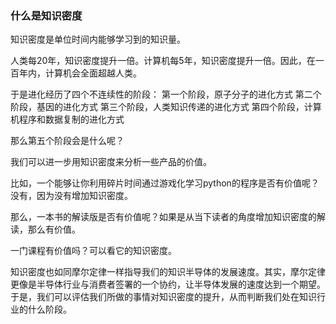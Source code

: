 ### 什么是知识密度

知识密度是单位时间内能够学习到的知识量。

人类每20年，知识密度提升一倍。计算机每5年，知识密度提升一倍。因此，在一百年内，计算机会全面超越人类。

于是进化经历了四个不连续性的阶段：
第一个阶段，原子分子的进化方式
第二个阶段，基因的进化方式
第三个阶段，人类知识传递的进化方式
第四个阶段，计算机程序和数据复制的进化方式

那么第五个阶段会是什么呢？

我们可以进一步用知识密度来分析一些产品的价值。

比如，一个能够让你利用碎片时间通过游戏化学习python的程序是否有价值呢？没有，因为没有增加知识密度。

那么，一本书的解读版是否有价值呢？如果是从当下读者的角度增加知识密度的解读，那么有价值。

一门课程有价值吗？可以看它的知识密度。

知识密度也如同摩尔定律一样指导我们的知识半导体的发展速度。其实，摩尔定律更像是半导体行业与消费者签署的一个协约，让半导体发展的速度达到一个期望。于是，我们可以评估我们所做的事情对知识密度的提升，从而判断我们处在知识行业的什么阶段。
